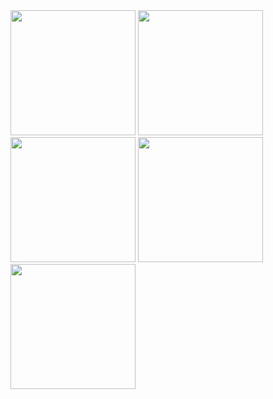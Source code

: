 <img src="https://github.com/user-attachments/assets/55550dcb-d8ad-4107-ae28-daa466219750" width="200" />
<img src="https://github.com/user-attachments/assets/2ccaf412-a78c-4b4d-92d3-f8915c497dcb" width="200" />
<img src="https://github.com/user-attachments/assets/e4197fb6-d180-4bc1-b9f1-e619588916ac" width="200" />
<img src="https://github.com/user-attachments/assets/2510bc29-a2bf-4c79-8a35-9d4e2d52fbc2" width="200" />
<img src="https://github.com/user-attachments/assets/fc8cde39-12a2-4761-bad6-3f94f742b23f" width="200" />
